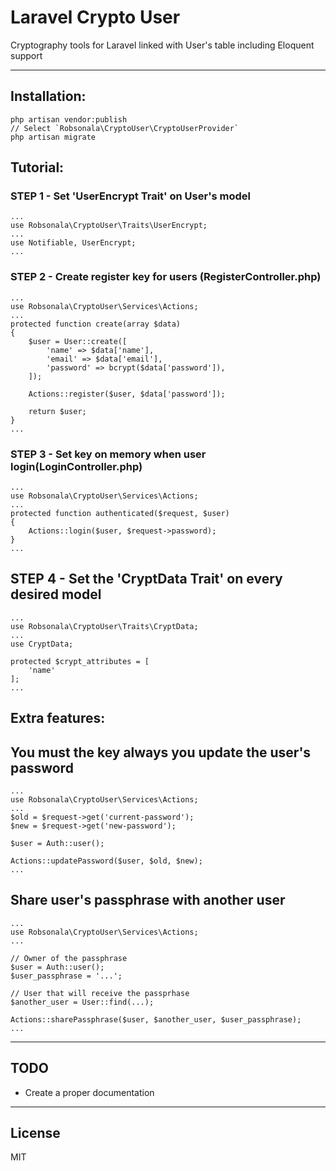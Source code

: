 # Laravel Crypto User
Cryptography tools for Laravel linked with User's table including Eloquent support

***
## Installation:
```
php artisan vendor:publish
// Select `Robsonala\CryptoUser\CryptoUserProvider`
php artisan migrate
```

## Tutorial:

### STEP 1 - Set 'UserEncrypt Trait' on User's model
```
...
use Robsonala\CryptoUser\Traits\UserEncrypt;
...
use Notifiable, UserEncrypt;
...
```

### STEP 2 - Create register key for users (RegisterController.php)
```
...
use Robsonala\CryptoUser\Services\Actions;
...
protected function create(array $data)
{
    $user = User::create([
        'name' => $data['name'],
        'email' => $data['email'],
        'password' => bcrypt($data['password']),
    ]);

    Actions::register($user, $data['password']);

    return $user;
}
...
```

### STEP 3 - Set key on memory when user login(LoginController.php)
```
...
use Robsonala\CryptoUser\Services\Actions;
...
protected function authenticated($request, $user)
{
    Actions::login($user, $request->password);
}
...
```

## STEP 4 - Set the 'CryptData Trait' on every desired model
```
...
use Robsonala\CryptoUser\Traits\CryptData;
...
use CryptData;

protected $crypt_attributes = [
    'name'
];
...
```
## Extra features:

## You must the key always you update the user's password
```
...
use Robsonala\CryptoUser\Services\Actions;
...
$old = $request->get('current-password');
$new = $request->get('new-password');

$user = Auth::user();

Actions::updatePassword($user, $old, $new);
...
```

## Share user's passphrase with another user
```
...
use Robsonala\CryptoUser\Services\Actions;
...

// Owner of the passphrase
$user = Auth::user();
$user_passphrase = '...';

// User that will receive the passprhase
$another_user = User::find(...);

Actions::sharePassphrase($user, $another_user, $user_passphrase);
...
```

***

TODO
----
* Create a proper documentation

***

License
----

MIT